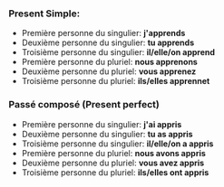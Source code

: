 ### Present Simple:
- Première personne du singulier: **j'apprends**
- Deuxième personne du singulier: **tu apprends**
- Troisième personne du singulier: **il/elle/on apprend**
- Première personne du pluriel: **nous apprenons**
- Deuxième personne du pluriel: **vous apprenez**	
- Troisième personne du pluriel: **ils/elles apprennet**

### Passé composé (Present perfect)
- Première personne du singulier: **j'ai appris**
- Deuxième personne du singulier: **tu as appris**
- Troisième personne du singulier: **il/elle/on a appris**
- Première personne du pluriel: **nous avons appris**
- Deuxième personne du pluriel: **vous avez appris**	
- Troisième personne du pluriel: **ils/elles ont appris**